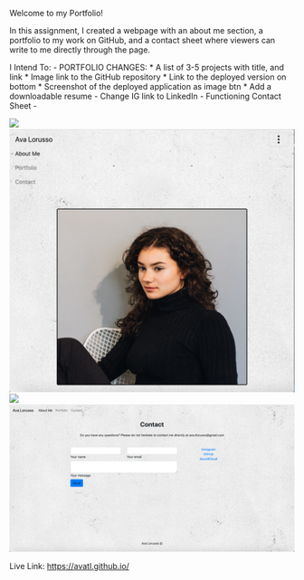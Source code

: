 Welcome to my Portfolio! 

In this assignment, I created a webpage with an about me section, a portfolio to my work on GitHub, and a contact sheet where viewers can write to me directly through the page.

I Intend To:
    - PORTFOLIO CHANGES:
        * A list of 3-5 projects with title, and link
        * Image link to the GitHub repository
        * Link to the deployed version on bottom 
        * Screenshot of the deployed application as image btn
        * Add a downloadable resume 
    - Change IG link to LinkedIn
    - Functioning Contact Sheet
    - 

<img src="Assets/Images/aboutme.png">
<img src="Assets/Images/aboutmesm.png">
<img src="Assets/Images/portfolio.png">
<img src="Assets/Images/contact.png">

Live Link: https://avatl.github.io/
